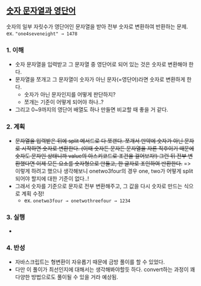 ## [숫자 문자열과 영단어](https://school.programmers.co.kr/learn/courses/30/lessons/81301?language=javascript)

숫자의 일부 자릿수가 영단어인 문자열을 받아 전부 숫자로 변환하여 반환하는 문제. ex. `"one4seveneight" → 1478`

### 1. 이해

- 숫자 문자열을 입력받고 그 문자열 중 영단어로 되어 있는 것은 숫자로 변환해야 한다.
- 문자열을 쪼개고 그 문자열이 숫자가 아닌 문자(=영단어)라면 숫자로 변환하게 한다.
  - 숫자가 아닌 문자인지를 어떻게 판단하지?
  - 쪼개는 기준이 어떻게 되어야 하나..?
- 그리고 0~9까지의 영단어 배열도 하나 만들면 비교할 때 좋을 거 같다.

### 2. 계획

- ~~문자열을 입력받은 뒤에 split 메서드로 다 쪼갠다.
  쪼개서 만약에 숫자가 아닌 문자로 시작하면 숫자로 변환한다. (이때 숫자든 문자든 문자열을 자른 직후이기 때문에 숫자도 문자인 상태니까 value의 아스키코드로 조건을 걸어보자!)
  그런 뒤 전부 변환했다면 이제 모든 요소를 숫자형으로 만들고, 한 글자로 조인하여 반환한다.~~
  => 이렇게 하려고 했으나 생각해보니 onetwo3four의 경우 one, two가 어떻게 split되어야 할지에 대한 기준이 없다..!
- 그래서 숫자를 기준으로 문자로 전부 변환해주고, 그 값을 다시 숫자로 만드는 식으로 계획 수정!
  - ex. `onetwo3four → onetwothreefour → 1234`

### 3. 실행

-

### 4. 반성

- 자바스크립트는 형변환이 자유롭기 때문에 금방 풀이를 할 수 있었다.
- 다만 이 풀이가 최선인지에 대해서는 생각해봐야할듯 하다. convert하는 과정이 꽤 다양한 방법으로도 풀이될 수 있을 거라 예상됨.
